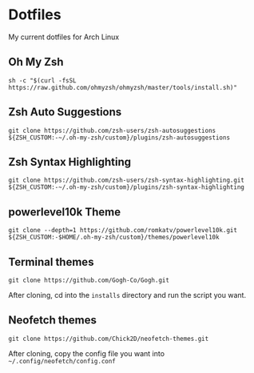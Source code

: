 # Dotfiles

My current dotfiles for Arch Linux

## Oh My Zsh

```shell
sh -c "$(curl -fsSL https://raw.github.com/ohmyzsh/ohmyzsh/master/tools/install.sh)"
```

## Zsh Auto Suggestions

```shell
git clone https://github.com/zsh-users/zsh-autosuggestions ${ZSH_CUSTOM:-~/.oh-my-zsh/custom}/plugins/zsh-autosuggestions
```

## Zsh Syntax Highlighting

```shell
git clone https://github.com/zsh-users/zsh-syntax-highlighting.git ${ZSH_CUSTOM:-~/.oh-my-zsh/custom}/plugins/zsh-syntax-highlighting
```

## powerlevel10k Theme

```shell
git clone --depth=1 https://github.com/romkatv/powerlevel10k.git ${ZSH_CUSTOM:-$HOME/.oh-my-zsh/custom}/themes/powerlevel10k
```

## Terminal themes

```shell
git clone https://github.com/Gogh-Co/Gogh.git
```

After cloning, cd into the `installs` directory and run the script you want.

## Neofetch themes

```shell
git clone https://github.com/Chick2D/neofetch-themes.git
```

After cloning, copy the config file you want into `~/.config/neofetch/config.conf`

